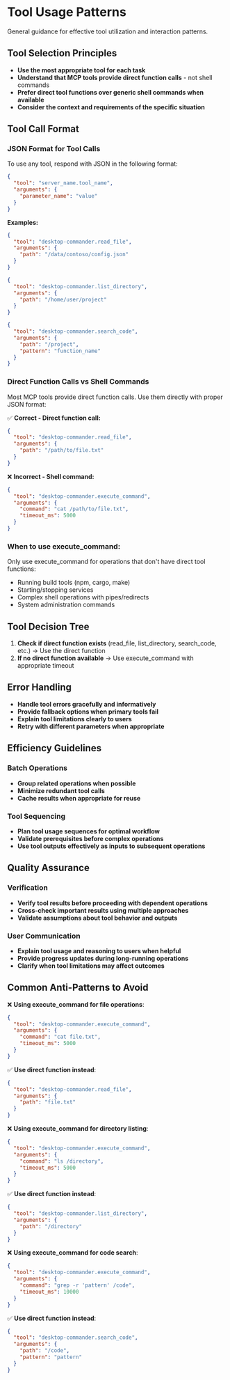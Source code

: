 # Tool Usage Patterns

General guidance for effective tool utilization and interaction patterns.

## Tool Selection Principles

- **Use the most appropriate tool for each task**
- **Understand that MCP tools provide direct function calls** - not shell commands
- **Prefer direct tool functions over generic shell commands when available**
- **Consider the context and requirements of the specific situation**

## Tool Call Format

### JSON Format for Tool Calls
To use any tool, respond with JSON in the following format:
```json
{
  "tool": "server_name.tool_name",
  "arguments": {
    "parameter_name": "value"
  }
}
```

**Examples:**
```json
{
  "tool": "desktop-commander.read_file",
  "arguments": {
    "path": "/data/contoso/config.json"
  }
}
```

```json
{
  "tool": "desktop-commander.list_directory", 
  "arguments": {
    "path": "/home/user/project"
  }
}
```

```json
{
  "tool": "desktop-commander.search_code",
  "arguments": {
    "path": "/project",
    "pattern": "function_name"
  }
}
```

### Direct Function Calls vs Shell Commands
Most MCP tools provide direct function calls. Use them directly with proper JSON format:

✅ **Correct - Direct function call:**
```json
{
  "tool": "desktop-commander.read_file",
  "arguments": {
    "path": "/path/to/file.txt"
  }
}
```

❌ **Incorrect - Shell command:**
```json
{
  "tool": "desktop-commander.execute_command",
  "arguments": {
    "command": "cat /path/to/file.txt",
    "timeout_ms": 5000
  }
}
```

### When to use execute_command:
Only use execute_command for operations that don't have direct tool functions:
- Running build tools (npm, cargo, make)
- Starting/stopping services
- Complex shell operations with pipes/redirects
- System administration commands

## Tool Decision Tree

1. **Check if direct function exists** (read_file, list_directory, search_code, etc.)
   → Use the direct function
2. **If no direct function available** 
   → Use execute_command with appropriate timeout

## Error Handling
- **Handle tool errors gracefully and informatively**
- **Provide fallback options when primary tools fail**
- **Explain tool limitations clearly to users**
- **Retry with different parameters when appropriate**

## Efficiency Guidelines

### Batch Operations
- **Group related operations when possible**
- **Minimize redundant tool calls**
- **Cache results when appropriate for reuse**

### Tool Sequencing
- **Plan tool usage sequences for optimal workflow**
- **Validate prerequisites before complex operations**
- **Use tool outputs effectively as inputs to subsequent operations**

## Quality Assurance

### Verification
- **Verify tool results before proceeding with dependent operations**
- **Cross-check important results using multiple approaches**
- **Validate assumptions about tool behavior and outputs**

### User Communication
- **Explain tool usage and reasoning to users when helpful**
- **Provide progress updates during long-running operations**
- **Clarify when tool limitations may affect outcomes**

## Common Anti-Patterns to Avoid

❌ **Using execute_command for file operations**:
```json
{
  "tool": "desktop-commander.execute_command",
  "arguments": {
    "command": "cat file.txt",
    "timeout_ms": 5000
  }
}
```

✅ **Use direct function instead**:
```json
{
  "tool": "desktop-commander.read_file",
  "arguments": {
    "path": "file.txt"
  }
}
```

❌ **Using execute_command for directory listing**:
```json
{
  "tool": "desktop-commander.execute_command", 
  "arguments": {
    "command": "ls /directory",
    "timeout_ms": 5000
  }
}
```

✅ **Use direct function instead**:
```json
{
  "tool": "desktop-commander.list_directory",
  "arguments": {
    "path": "/directory"
  }
}
```

❌ **Using execute_command for code search**:
```json
{
  "tool": "desktop-commander.execute_command",
  "arguments": {
    "command": "grep -r 'pattern' /code",
    "timeout_ms": 10000
  }
}
```

✅ **Use direct function instead**:
```json
{
  "tool": "desktop-commander.search_code",
  "arguments": {
    "path": "/code",
    "pattern": "pattern"
  }
}
```
